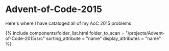 # Advent-of-Code-2015

Here's where I have cataloged all of my AoC 2015 problems

{% include components/folder_list.html
	folder_to_scan = "/projects/Advent-of-Code-2015/src"
	sorting_attribute = "name"
	display_attributes = "name"
%}